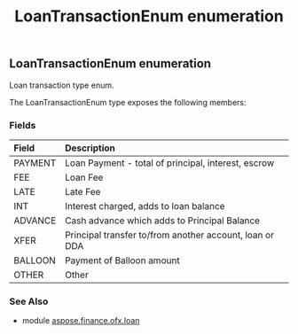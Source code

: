 ﻿---
title: LoanTransactionEnum enumeration
second_title: Aspose.Finance for Python via .NET API References
description: 
type: docs
weight: 270
url: /python-net/aspose.finance.ofx.loan/loantransactionenum/
is_root: false
---

## LoanTransactionEnum enumeration

Loan transaction type enum.



The LoanTransactionEnum type exposes the following members:

### Fields
| Field | Description |
| :- | :- |
| PAYMENT | Loan Payment - total of principal, interest, escrow |
| FEE | Loan Fee |
| LATE | Late Fee |
| INT | Interest charged, adds to loan balance |
| ADVANCE | Cash advance which adds to Principal Balance |
| XFER | Principal transfer to/from another account, loan or DDA |
| BALLOON | Payment of Balloon amount |
| OTHER | Other |


### See Also

* module [aspose.finance.ofx.loan](../)

